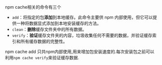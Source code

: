 npm cache相关的命令有三个

-   `add`：将指定的包**添加**到本地缓存。此命令主要供 npm 内部使用，但它可以提供一种将数据显式添加到本地安装缓存的方法。
-   `clean`：**删除**缓存文件夹中的所有数据。
-   `verify`：**验证**缓存文件夹的内容，垃圾收集任何不需要的数据，并验证缓存索引和所有缓存数据的完整性。

npm cache add 只共npm内部使用,用来增加包安装速度的.每次安装包之前可以利用`npm cache verify`来验证缓存数据.